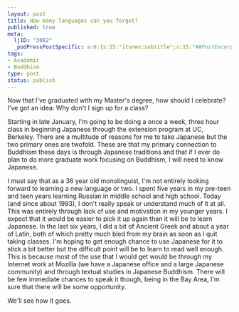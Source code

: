 ```yaml
--- 
layout: post
title: How many languages can you forget?
published: true
meta: 
  ljID: "3082"
  _podPressPostSpecific: a:6:{s:15:"itunes:subtitle";s:15:"##PostExcerpt##";s:14:"itunes:summary";s:15:"##PostExcerpt##";s:15:"itunes:keywords";s:17:"##WordPressCats##";s:13:"itunes:author";s:10:"##Global##";s:15:"itunes:explicit";s:2:"No";s:12:"itunes:block";s:2:"No";}
tags: 
- Academic
- Buddhism
type: post
status: publish
---
```

Now that I've graduated with my Master's degree, how should I celebrate? I've got an idea: Why don't I sign up for a class?

Starting in late January, I'm going to be doing a once a week, three hour class in beginning Japanese through the extension program at UC, Berkeley. There are a multitude of reasons for me to take Japanese but the two primary ones are twofold. These are that my primary connection to Buddhism these days is through Japanese traditions and that if I ever do plan to do more graduate work focusing on Buddhism, I will need to know Japanese. 

I must say that as a 36 year old monolinguist, I'm not entirely looking forward to learning a new language or two. I spent five years in my pre-teen and teen years learning Russian in middle school and high school. Today (and since about 1993), I don't really speak or understand much of it at all. This was entirely through lack of use and motivation in my younger years. I expect that it would be easier to pick it up again than it will be to learn Japanese. In the last six years, I did a bit of Ancient Greek and about a year of Latin, both of which pretty much bled from my brain as soon as I quit taking classes. I'm hoping to get enough chance to use Japanese for it to stick a bit better but the difficult point will be to learn to read well enough. This is because most of the use that I would get would be through my Internet work at Mozilla (we have a Japanese office and a large Japanese community) and through textual studies in Japanese Buddhism. There will be few immediate chances to speak it though, being in the Bay Area, I'm sure that there will be some opportunity.

We'll see how it goes.
